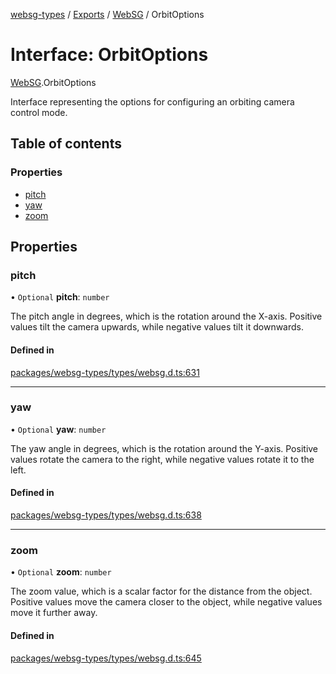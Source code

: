 [websg-types](../README.md) / [Exports](../modules.md) / [WebSG](../modules/WebSG.md) / OrbitOptions

# Interface: OrbitOptions

[WebSG](../modules/WebSG.md).OrbitOptions

Interface representing the options for configuring an orbiting camera control mode.

## Table of contents

### Properties

- [pitch](WebSG.OrbitOptions.md#pitch)
- [yaw](WebSG.OrbitOptions.md#yaw)
- [zoom](WebSG.OrbitOptions.md#zoom)

## Properties

### pitch

• `Optional` **pitch**: `number`

The pitch angle in degrees, which is the rotation around the X-axis.
Positive values tilt the camera upwards, while negative values tilt it downwards.

#### Defined in

[packages/websg-types/types/websg.d.ts:631](https://github.com/matrix-org/thirdroom/blob/53b6168d/packages/websg-types/types/websg.d.ts#L631)

___

### yaw

• `Optional` **yaw**: `number`

The yaw angle in degrees, which is the rotation around the Y-axis.
Positive values rotate the camera to the right, while negative values rotate it to the left.

#### Defined in

[packages/websg-types/types/websg.d.ts:638](https://github.com/matrix-org/thirdroom/blob/53b6168d/packages/websg-types/types/websg.d.ts#L638)

___

### zoom

• `Optional` **zoom**: `number`

The zoom value, which is a scalar factor for the distance from the object.
Positive values move the camera closer to the object, while negative values move it further away.

#### Defined in

[packages/websg-types/types/websg.d.ts:645](https://github.com/matrix-org/thirdroom/blob/53b6168d/packages/websg-types/types/websg.d.ts#L645)
